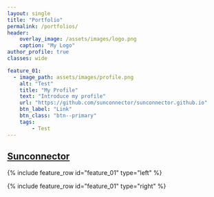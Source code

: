 ```yaml
---
layout: single
title: "Portfolio"
permalink: /portfolios/
header:
    overlay_image: /assets/images/logo.png
    caption: "My Logo"
author_profile: true
classes: wide

feature_01:
  - image_path: assets/images/profile.png
    alt: "Test"
    title: "My Profile"
    text: "Introduce my profile"
    url: "https://github.com/sunconnector/sunconnector.github.io"
    btn_label: "Link"
    btn_class: "btn--primary"
    tags:
        - Test
---
```


## [ Sunconnector ]( /about )

{% include feature_row id="feature_01" type="left" %}
<a name="Logo in Left"></a>

{% include feature_row id="feature_01" type="right" %}
<a name="Logo in Right"></a>